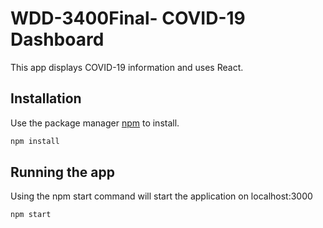 # WDD-3400Final- COVID-19 Dashboard
This app displays COVID-19 information and uses React.


## Installation

Use the package manager [npm](https://www.npmjs.com/get-npm) to install.
```bash
npm install
```

## Running the app
Using the npm start command will start the application on localhost:3000
```bash
npm start
```





